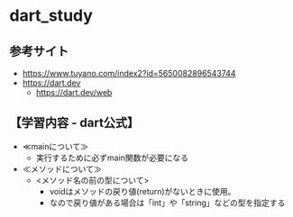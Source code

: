 # dart_study
## 参考サイト
 + https://www.tuyano.com/index2?id=5650082896543744
 + https://dart.dev
   + https://dart.dev/web



## 【学習内容 - dart公式】
  + ≪mainについて≫
    + 実行するために必ずmain関数が必要になる
  + ≪メソッドについて≫
    + <メソッド名の前の型について>
      + voidはメソッドの戻り値(return)がないときに使用。
      + なので戻り値がある場合は「int」や「string」などの型を指定する